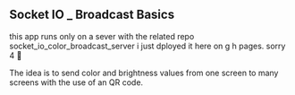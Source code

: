 

## Socket IO _ Broadcast Basics

this  app runs only on a sever with the related repo socket_io_color_broadcast_server
i just dployed it here on g h pages. 
sorry 4 :see_no_evil:

The idea is to send color and brightness values from one screen to many screens
with the use of an QR code.

